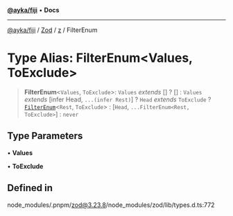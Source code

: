 [**@ayka/fiji**](../../../../../README.md) • **Docs**

***

[@ayka/fiji](../../../../../globals.md) / [Zod](../../../README.md) / [z](../README.md) / FilterEnum

# Type Alias: FilterEnum\<Values, ToExclude\>

> **FilterEnum**\<`Values`, `ToExclude`\>: `Values` *extends* [] ? [] : `Values` *extends* [infer Head, `...(infer Rest)`] ? `Head` *extends* `ToExclude` ? [`FilterEnum`](FilterEnum.md)\<`Rest`, `ToExclude`\> : [`Head`, `...FilterEnum<Rest, ToExclude>`] : `never`

## Type Parameters

• **Values**

• **ToExclude**

## Defined in

node\_modules/.pnpm/zod@3.23.8/node\_modules/zod/lib/types.d.ts:772
